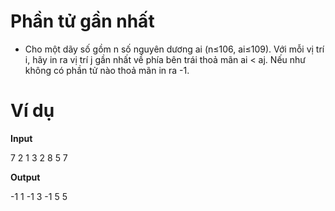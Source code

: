 # Phần tử gần nhất

- Cho một dãy số gồm n số nguyên dương ai (n≤106,  ai≤109). Với mỗi vị trí i, hãy in ra vị trí j gần nhất về phía bên trái thoả mãn ai < aj. Nếu như không có phần tử nào thoả mãn in ra -1.

# Ví dụ

**Input**  

7
2 1 3 2 8 5 7

**Output**  

-1 1 -1 3 -1 5 5  